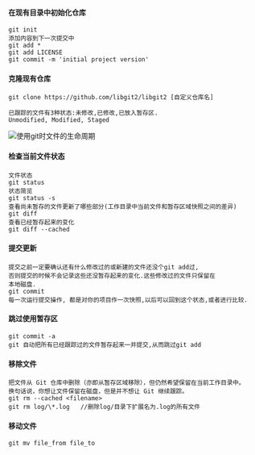 #### 在现有目录中初始化仓库
```
git init
添加内容到下一次提交中
git add *
git add LICENSE
git commit -m 'initial project version'
```
#### 克隆现有仓库
```
git clone https://github.com/libgit2/libgit2 [自定义仓库名]
```

```
已跟踪的文件有3种状态:未修改,已修改,已放入暂存区.
Unmodified, Modified, Staged
```

![使用git时文件的生命周期](https://git-scm.com/book/en/v2/images/lifecycle.png "生命周期")

#### 检查当前文件状态
```
文件状态
git status
状态简览
git status -s
查看尚未暂存的文件更新了哪些部分(工作目录中当前文件和暂存区域快照之间的差异)
git diff
查看已经暂存起来的变化
git diff --cached
```
#### 提交更新
```
提交之前一定要确认还有什么修改过的或新建的文件还没个git add过,
否则提交的时候不会记录这些还没暂存起来的变化.这些修改过的文件只保留在
本地磁盘.
git commit
每一次运行提交操作, 都是对你的项目作一次快照,以后可以回到这个状态,或者进行比较.
```
#### 跳过使用暂存区
```
git commit -a
git 自动把所有已经跟踪过的文件暂存起来一并提交,从而跳过git add
```

#### 移除文件
```
把文件从 Git 仓库中删除（亦即从暂存区域移除），但仍然希望保留在当前工作目录中。
换句话说，你想让文件保留在磁盘，但是并不想让 Git 继续跟踪。
git rm --cached <filename>
git rm log/\*.log   //删除log/目录下扩展名为.log的所有文件
```

#### 移动文件
```
git mv file_from file_to
```